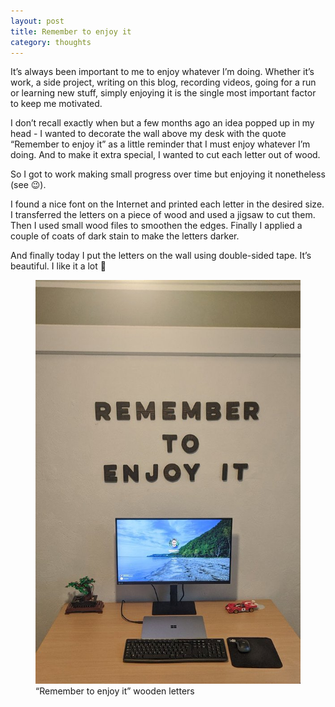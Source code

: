 ```yaml
---
layout: post
title: Remember to enjoy it
category: thoughts
---
```


It’s always been important to me to enjoy whatever I’m doing. Whether it’s work, a side project, writing on this blog, recording videos, going for a run or learning new stuff, simply enjoying it is the single most important factor to keep me motivated.

I don’t recall exactly when but a few months ago an idea popped up in my head - I wanted to decorate the wall above my desk with the quote “Remember to enjoy it” as a little reminder that I must enjoy whatever I’m doing. And to make it extra special, I wanted to cut each letter out of wood.

So I got to work making small progress over time but enjoying it nonetheless (see 😉).

I found a nice font on the Internet and printed each letter in the desired size. I transferred the letters on a piece of wood and used a jigsaw to cut them. Then I used small wood files to smoothen the edges. Finally I applied a couple of coats of dark stain to make the letters darker.

And finally today I put the letters on the wall using double-sided tape. It’s beautiful. I like it a lot 🙂

<figure>
  <img src="/assets/img/2022/10/25/remember-to-enjoy-it.jpg" alt="">
  <figcaption>“Remember to enjoy it” wooden letters</figcaption>
</figure>
